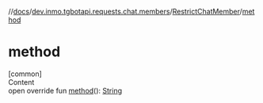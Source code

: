 //[docs](../../../index.md)/[dev.inmo.tgbotapi.requests.chat.members](../index.md)/[RestrictChatMember](index.md)/[method](method.md)



# method  
[common]  
Content  
open override fun [method](method.md)(): [String](https://kotlinlang.org/api/latest/jvm/stdlib/kotlin/-string/index.html)  



